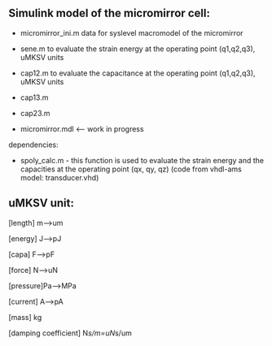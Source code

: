 Simulink model of the micromirror cell:
---------------------------------------

   * micromirror_ini.m  data for syslevel macromodel of the micromirror
   * sene.m             to evaluate the strain energy at the operating point (q1,q2,q3), uMKSV units
   * cap12.m            to evaluate the capacitance at the operating point (q1,q2,q3), uMKSV units
   * cap13.m
   * cap23.m

   * micromirror.mdl <-- work in progress

 dependencies: 
     
  * spoly_calc.m - this function is used to evaluate the strain energy and the capacities at the operating point (qx, qy, qz) (code from vhdl-ams model: transducer.vhd)


 ## uMKSV unit:

[length]   m-->um

[energy]   J-->pJ

[capa]     F-->pF

[force]    N-->uN

[pressure]Pa-->MPa

[current]  A-->pA

[mass]     kg

[damping coefficient] N*s/m=uN*s/um
